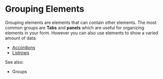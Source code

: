 # Grouping Elements

Grouping elements are elements that can contain other elements. The most common groups are **Tabs** and **panels** which are useful for organizing elements in your form. However you can also use elements to show a varied amount of data.

* [Accordions](accordion.md)
* [Listrows](listrows.md)

See also:

* Groups

